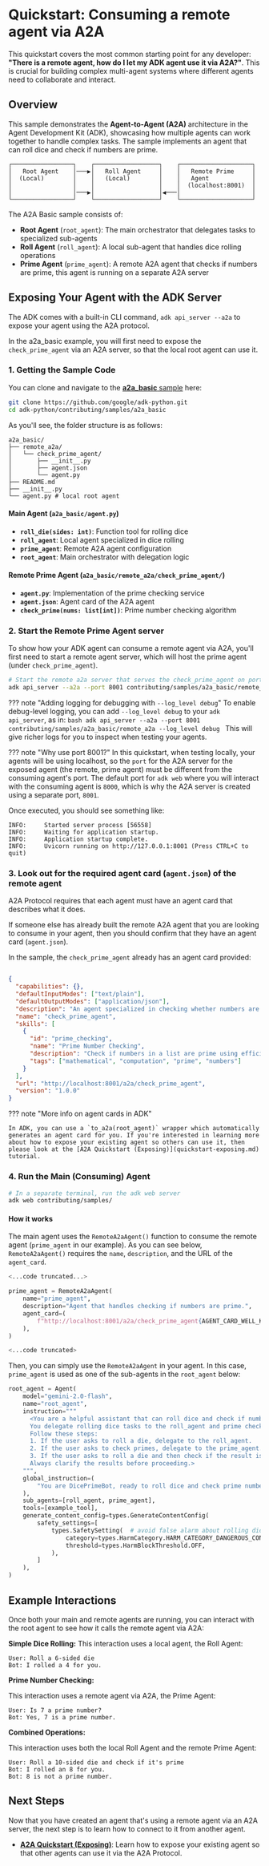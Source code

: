 # Quickstart: Consuming a remote agent via A2A

This quickstart covers the most common starting point for any developer: **"There is a remote agent, how do I let my ADK agent use it via A2A?"**. This is crucial for building complex multi-agent systems where different agents need to collaborate and interact.

## Overview

This sample demonstrates the **Agent-to-Agent (A2A)** architecture in the Agent Development Kit (ADK), showcasing how multiple agents can work together to handle complex tasks. The sample implements an agent that can roll dice and check if numbers are prime.

```text
┌─────────────────┐    ┌──────────────────┐    ┌────────────────────┐
│   Root Agent    │───▶│   Roll Agent     │    │   Remote Prime     │
│  (Local)        │    │   (Local)        │    │   Agent            │
│                 │    │                  │    │  (localhost:8001)  │
│                 │───▶│                  │◀───│                    │
└─────────────────┘    └──────────────────┘    └────────────────────┘
```

The A2A Basic sample consists of:

- **Root Agent** (`root_agent`): The main orchestrator that delegates tasks to specialized sub-agents
- **Roll Agent** (`roll_agent`): A local sub-agent that handles dice rolling operations
- **Prime Agent** (`prime_agent`): A remote A2A agent that checks if numbers are prime, this agent is running on a separate A2A server

## Exposing Your Agent with the ADK Server

  The ADK comes with a built-in CLI command, `adk api_server --a2a` to expose your agent using the A2A protocol.

  In the a2a_basic example, you will first need to expose the `check_prime_agent` via an A2A server, so that the local root agent can use it.

### 1. Getting the Sample Code

You can clone and navigate to the [**a2a_basic** sample](https://github.com/google/adk-python/tree/main/contributing/samples/a2a_basic) here:

```bash
git clone https://github.com/google/adk-python.git
cd adk-python/contributing/samples/a2a_basic
```

As you'll see, the folder structure is as follows:

```text
a2a_basic/
├── remote_a2a/
│   └── check_prime_agent/
│       ├── __init__.py
│       ├── agent.json
│       └── agent.py
├── README.md
├── __init__.py
└── agent.py # local root agent
```

#### Main Agent (`a2a_basic/agent.py`)

- **`roll_die(sides: int)`**: Function tool for rolling dice
- **`roll_agent`**: Local agent specialized in dice rolling
- **`prime_agent`**: Remote A2A agent configuration
- **`root_agent`**: Main orchestrator with delegation logic

#### Remote Prime Agent (`a2a_basic/remote_a2a/check_prime_agent/`)

- **`agent.py`**: Implementation of the prime checking service
- **`agent.json`**: Agent card of the A2A agent
- **`check_prime(nums: list[int])`**: Prime number checking algorithm

### 2. Start the Remote Prime Agent server

To show how your ADK agent can consume a remote agent via A2A, you'll first need to start a remote agent server, which will host the prime agent (under `check_prime_agent`).

```bash
# Start the remote a2a server that serves the check_prime_agent on port 8001
adk api_server --a2a --port 8001 contributing/samples/a2a_basic/remote_a2a
```

??? note "Adding logging for debugging with `--log_level debug`"
    To enable debug-level logging, you can add `--log_level debug` to your `adk api_server`, as in:
    ```bash
    adk api_server --a2a --port 8001 contributing/samples/a2a_basic/remote_a2a --log_level debug
    ```
    This will give richer logs for you to inspect when testing your agents.

??? note "Why use port 8001?"
    In this quickstart, when testing locally, your agents will be using localhost, so the `port` for the A2A server for the exposed agent (the remote, prime agent) must be different from the consuming agent's port. The default port for `adk web` where you will interact with the consuming agent is `8000`, which is why the A2A server is created using a separate port, `8001`.

Once executed, you should see something like:

``` shell
INFO:     Started server process [56558]
INFO:     Waiting for application startup.
INFO:     Application startup complete.
INFO:     Uvicorn running on http://127.0.0.1:8001 (Press CTRL+C to quit)
```
  
### 3. Look out for the required agent card (`agent.json`) of the remote agent

A2A Protocol requires that each agent must have an agent card that describes what it does.

If someone else has already built the remote A2A agent that you are looking to consume in your agent, then you should confirm that they have an agent card (`agent.json`).

In the sample, the `check_prime_agent` already has an agent card provided:

```json title="a2a_basic/remote_a2a/check_prime_agent/agent.json"

{
  "capabilities": {},
  "defaultInputModes": ["text/plain"],
  "defaultOutputModes": ["application/json"],
  "description": "An agent specialized in checking whether numbers are prime. It can efficiently determine the primality of individual numbers or lists of numbers.",
  "name": "check_prime_agent",
  "skills": [
    {
      "id": "prime_checking",
      "name": "Prime Number Checking",
      "description": "Check if numbers in a list are prime using efficient mathematical algorithms",
      "tags": ["mathematical", "computation", "prime", "numbers"]
    }
  ],
  "url": "http://localhost:8001/a2a/check_prime_agent",
  "version": "1.0.0"
}
```

??? note "More info on agent cards in ADK"

    In ADK, you can use a `to_a2a(root_agent)` wrapper which automatically generates an agent card for you. If you're interested in learning more about how to expose your existing agent so others can use it, then please look at the [A2A Quickstart (Exposing)](quickstart-exposing.md) tutorial. 

### 4. Run the Main (Consuming) Agent

  ```bash
  # In a separate terminal, run the adk web server
  adk web contributing/samples/
  ```

#### How it works

The main agent uses the `RemoteA2aAgent()` function to consume the remote agent (`prime_agent` in our example). As you can see below, `RemoteA2aAgent()` requires the `name`, `description`, and the URL of the `agent_card`.

```python title="a2a_basic/agent.py"
<...code truncated...>

prime_agent = RemoteA2aAgent(
    name="prime_agent",
    description="Agent that handles checking if numbers are prime.",
    agent_card=(
        f"http://localhost:8001/a2a/check_prime_agent{AGENT_CARD_WELL_KNOWN_PATH}"
    ),
)

<...code truncated>
```

Then, you can simply use the `RemoteA2aAgent` in your agent. In this case, `prime_agent` is used as one of the sub-agents in the `root_agent` below:

```python title="a2a_basic/agent.py"
root_agent = Agent(
    model="gemini-2.0-flash",
    name="root_agent",
    instruction="""
      <You are a helpful assistant that can roll dice and check if numbers are prime.
      You delegate rolling dice tasks to the roll_agent and prime checking tasks to the prime_agent.
      Follow these steps:
      1. If the user asks to roll a die, delegate to the roll_agent.
      2. If the user asks to check primes, delegate to the prime_agent.
      3. If the user asks to roll a die and then check if the result is prime, call roll_agent first, then pass the result to prime_agent.
      Always clarify the results before proceeding.>
    """,
    global_instruction=(
        "You are DicePrimeBot, ready to roll dice and check prime numbers."
    ),
    sub_agents=[roll_agent, prime_agent],
    tools=[example_tool],
    generate_content_config=types.GenerateContentConfig(
        safety_settings=[
            types.SafetySetting(  # avoid false alarm about rolling dice.
                category=types.HarmCategory.HARM_CATEGORY_DANGEROUS_CONTENT,
                threshold=types.HarmBlockThreshold.OFF,
            ),
        ]
    ),
)
```

## Example Interactions

Once both your main and remote agents are running, you can interact with the root agent to see how it calls the remote agent via A2A:

**Simple Dice Rolling:**
This interaction uses a local agent, the Roll Agent:

```text
User: Roll a 6-sided die
Bot: I rolled a 4 for you.
```

**Prime Number Checking:**

This interaction uses a remote agent via A2A, the Prime Agent:

```text
User: Is 7 a prime number?
Bot: Yes, 7 is a prime number.
```

**Combined Operations:**

This interaction uses both the local Roll Agent and the remote Prime Agent:

```text
User: Roll a 10-sided die and check if it's prime
Bot: I rolled an 8 for you.
Bot: 8 is not a prime number.
```

## Next Steps

Now that you have created an agent that's using a remote agent via an A2A server, the next step is to learn how to connect to it from another agent.

- [**A2A Quickstart (Exposing)**](./quickstart-exposing.md): Learn how to expose your existing agent so that other agents can use it via the A2A Protocol.
